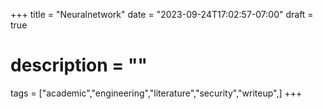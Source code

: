 +++
title = "Neuralnetwork"
date = "2023-09-24T17:02:57-07:00"
draft = true
# description = ""

tags = ["academic","engineering","literature","security","writeup",]
+++

